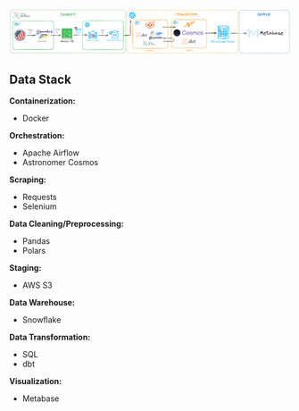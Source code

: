 ![FEC Pipeline Architecture](assets/fec_pipeline_architecture.png)

## Data Stack
**Containerization:**
- Docker

**Orchestration:**
- Apache Airflow
- Astronomer Cosmos

**Scraping:**
- Requests
- Selenium

**Data Cleaning/Preprocessing:**
- Pandas
- Polars

**Staging:**
- AWS S3

**Data Warehouse:**
- Snowflake

**Data Transformation:**
- SQL
- dbt

**Visualization:**
- Metabase


